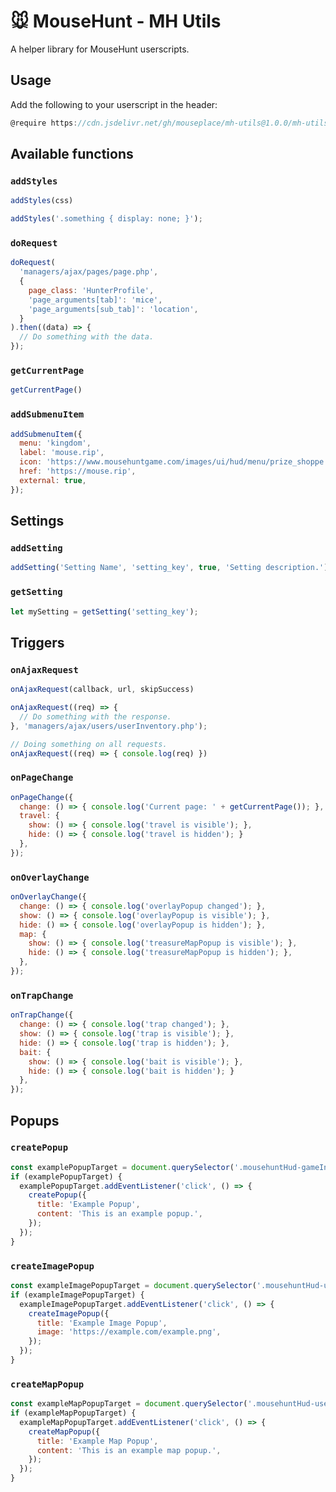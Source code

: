 # 🐭️ MouseHunt - MH Utils

A helper library for MouseHunt userscripts.

## Usage

Add the following to your userscript in the header:

```js
@require https://cdn.jsdelivr.net/gh/mouseplace/mh-utils@1.0.0/mh-utils.js
```

## Available functions

### `addStyles`

```js
addStyles(css)

addStyles('.something { display: none; }');
```

### `doRequest`

```js
doRequest(
  'managers/ajax/pages/page.php',
  {
    page_class: 'HunterProfile',
    'page_arguments[tab]': 'mice',
    'page_arguments[sub_tab]': 'location',
  }
).then((data) => {
  // Do something with the data.
});
```

### `getCurrentPage`

```js
getCurrentPage()
```

### `addSubmenuItem`

```js
addSubmenuItem({
  menu: 'kingdom',
  label: 'mouse.rip',
  icon: 'https://www.mousehuntgame.com/images/ui/hud/menu/prize_shoppe.png',
  href: 'https://mouse.rip',
  external: true,
});
```

## Settings

### `addSetting`

```js
addSetting('Setting Name', 'setting_key', true, 'Setting description.');
```

### `getSetting`

```js
let mySetting = getSetting('setting_key');
```

## Triggers

### `onAjaxRequest`

```js
onAjaxRequest(callback, url, skipSuccess)

onAjaxRequest((req) => {
  // Do something with the response.
}, 'managers/ajax/users/userInventory.php');

// Doing something on all requests.
onAjaxRequest((req) => { console.log(req) })
```

### `onPageChange`

```js
onPageChange({
  change: () => { console.log('Current page: ' + getCurrentPage()); },
  travel: {
    show: () => { console.log('travel is visible'); },
    hide: () => { console.log('travel is hidden'); }
  },
});
```

### `onOverlayChange`

```js
onOverlayChange({
  change: () => { console.log('overlayPopup changed'); },
  show: () => { console.log('overlayPopup is visible'); },
  hide: () => { console.log('overlayPopup is hidden'); },
  map: {
    show: () => { console.log('treasureMapPopup is visible'); },
    hide: () => { console.log('treasureMapPopup is hidden'); },
  },
});
```

### `onTrapChange`

```js
onTrapChange({
  change: () => { console.log('trap changed'); },
  show: () => { console.log('trap is visible'); },
  hide: () => { console.log('trap is hidden'); },
  bait: {
    show: () => { console.log('bait is visible'); },
    hide: () => { console.log('bait is hidden'); }
  },
});
```

## Popups

### `createPopup`

```js
const examplePopupTarget = document.querySelector('.mousehuntHud-gameInfo');
if (examplePopupTarget) {
  examplePopupTarget.addEventListener('click', () => {
    createPopup({
      title: 'Example Popup',
      content: 'This is an example popup.',
    });
  });
}
```

### `createImagePopup`

```js
const exampleImagePopupTarget = document.querySelector('.mousehuntHud-userStat-row.points');
if (exampleImagePopupTarget) {
  exampleImagePopupTarget.addEventListener('click', () => {
    createImagePopup({
      title: 'Example Image Popup',
      image: 'https://example.com/example.png',
    });
  });
}
```

### `createMapPopup`

```js
const exampleMapPopupTarget = document.querySelector('.mousehuntHud-userStat-row.gold');
if (exampleMapPopupTarget) {
  exampleMapPopupTarget.addEventListener('click', () => {
    createMapPopup({
      title: 'Example Map Popup',
      content: 'This is an example map popup.',
    });
  });
}
```
